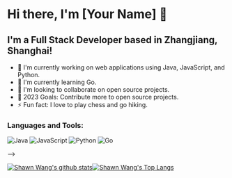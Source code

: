 # Hi there, I'm [Your Name] 👋

## I'm a Full Stack Developer based in Zhangjiang, Shanghai!

- 🔭 I'm currently working on web applications using Java, JavaScript, and Python.
- 🌱 I'm currently learning Go.
- 👯 I'm looking to collaborate on open source projects.
- 🥅 2023 Goals: Contribute more to open source projects.
- ⚡ Fun fact: I love to play chess and go hiking.


<!-- BLOG-POST-LIST:START 
### Connect with me:

[![website](./img/globe-light.svg)](https://xxx#gh-light-mode-only)
[![website](./img/globe-dark.svg)](https://xxx#gh-dark-mode-only)
&nbsp;&nbsp;
[![linkedin](./img/linkedin-light.svg)](https://linkedin.com/in/yourusername#gh-light-mode-only)
[![linkedin](./img/linkedin-dark.svg)](https://linkedin.com/in/yourusername#gh-dark-mode-only)
-->

### Languages and Tools:

![Java](https://img.shields.io/badge/-Java-ED8B00?style=flat-square&logo=java&logoColor=white)
![JavaScript](https://img.shields.io/badge/-JavaScript-F7DF1E?style=flat-square&logo=javascript&logoColor=black)
![Python](https://img.shields.io/badge/-Python-3776AB?style=flat-square&logo=python&logoColor=white)
![Go](https://img.shields.io/badge/-Go-00ADD8?style=flat-square&logo=go&logoColor=white)
<!-- TODO: Add more badges -->

<!--### 📕 Latest Blog Posts

 BLOG-POST-LIST:START 
- [Your Blog Post Title Here](#)
- [Another Blog Post Title Here](#)
<!-- BLOG-POST-LIST:END -->
-->
<!-- TODO: Add more sections according to your preference. -->
<!--- 
  if you have forked this to use on your profile, 
  Change the `github-readme-stats.anuraghazra1.vercel.app` to `github-readme-stats.vercel.app` 
--->

<!-- Change the `github-readme-stats.anuraghazra1.vercel.app` to `github-readme-stats.vercel.app`  -->
[![Shawn Wang's github stats](https://github-readme-stats.vercel.app/api?username=ixingo)](https://github.com/iXingo)[![Shawn Wang's Top Langs](https://github-readme-stats.vercel.app/api/top-langs/?username=ixingo&layout=compact)](https://github.com/iXingo)

<!-- [![Shawn Wang's wakatime stats](https://github-readme-stats.vercel.app/api/wakatime?username=iXingo)](https://github.com/iXingo)   -->


<!-- Change the `github-readme-stats.anuraghazra1.vercel.app` to `github-readme-stats.vercel.app`  -->


